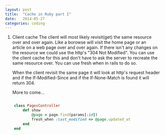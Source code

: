 ```yaml
---
layout: post
title:  "Cache in Ruby part I"
date:   2014-05-27
categories: coding
---
```


1. Client cache
	The client will most likely revisit(get) the same resource over and over again. Like a borowse will visit the home page or an article on a web page over and over again. If there isn't any changes on the resource we could use the http's "304 Not Modified". You can use the client cache for this and don't have to ask the server to recreate the same resource over. You can use fresh when in rails to do so.

	When the client revisit the same page it will look at http's request header and if the If-Modified-Since and if the If-None-Match is found it will return 304.

	More to come...

``` ruby

	class PagesController
  		def show
    		@page = page.find(params[:id])
    		fresh_when :last_modified => @page.updated_at
 		end
	end

```
